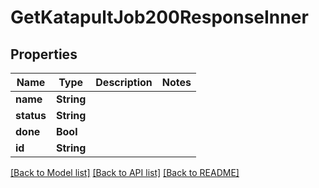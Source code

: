 # GetKatapultJob200ResponseInner

## Properties
Name | Type | Description | Notes
------------ | ------------- | ------------- | -------------
**name** | **String** |  | 
**status** | **String** |  | 
**done** | **Bool** |  | 
**id** | **String** |  | 

[[Back to Model list]](../README.md#documentation-for-models) [[Back to API list]](../README.md#documentation-for-api-endpoints) [[Back to README]](../README.md)


